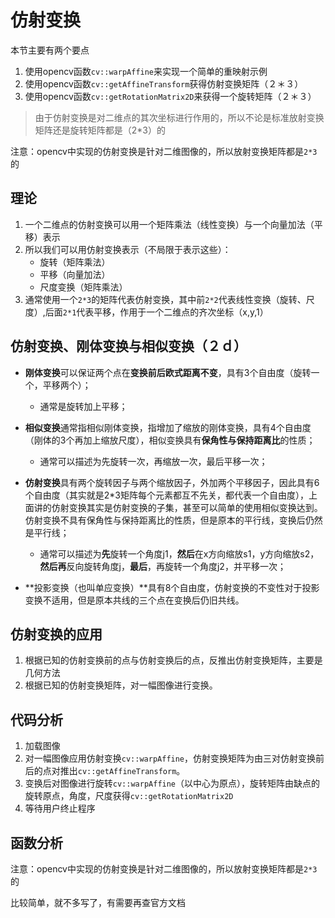 # 仿射变换
本节主要有两个要点
1. 使用opencv函数`cv::warpAffine`来实现一个简单的重映射示例
2. 使用opencv函数`cv::getAffineTransform`获得仿射变换矩阵（２＊３）
3. 使用opencv函数`cv::getRotationMatrix2D`来获得一个旋转矩阵（２＊３）

> 由于仿射变换是对二维点的其次坐标进行作用的，所以不论是标准放射变换矩阵还是旋转矩阵都是（2*3）的

注意：opencv中实现的仿射变换是针对二维图像的，所以放射变换矩阵都是`2*3`的

## 理论
1. 一个二维点的仿射变换可以用一个矩阵乘法（线性变换）与一个向量加法（平移）表示
2. 所以我们可以用仿射变换表示（不局限于表示这些）：
    - 旋转（矩阵乘法）
    - 平移（向量加法）
    - 尺度变换（矩阵乘法）
3. 通常使用一个`2*3`的矩阵代表仿射变换，其中前`2*2`代表线性变换（旋转、尺度）,后面`2*1`代表平移，作用于一个二维点的齐次坐标（x,y,1）

## 仿射变换、刚体变换与相似变换（２ｄ）
- **刚体变换**可以保证两个点在**变换前后欧式距离不变**，具有3个自由度（旋转一个，平移两个）；
    - 通常是旋转加上平移；

- **相似变换**通常指相似刚体变换，指增加了缩放的刚体变换，具有4个自由度（刚体的3个再加上缩放尺度），相似变换具有**保角性与保持距离比**的性质；
    - 通常可以描述为先旋转一次，再缩放一次，最后平移一次；

- **仿射变换**具有两个旋转因子与两个缩放因子，外加两个平移因子，因此具有6个自由度（其实就是2*3矩阵每个元素都互不先关，都代表一个自由度），上面讲的仿射变换其实是仿射变换的子集，甚至可以简单的使用相似变换达到。仿射变换不具有保角性与保持距离比的性质，但是原本的平行线，变换后仍然是平行线；
    - 通常可以描述为**先**旋转一个角度j1，**然后**在x方向缩放s1，y方向缩放s2，**然后再**反向旋转角度j，**最后**，再旋转一个角度j2，并平移一次；

- **投影变换（也叫单应变换）**具有8个自由度，仿射变换的不变性对于投影变换不适用，但是原本共线的三个点在变换后仍旧共线。

## 仿射变换的应用
1. 根据已知的仿射变换前的点与仿射变换后的点，反推出仿射变换矩阵，主要是几何方法
2. 根据已知的仿射变换矩阵，对一幅图像进行变换。

## 代码分析
1. 加载图像
2. 对一幅图像应用仿射变换`cv::warpAffine`，仿射变换矩阵为由三对仿射变换前后的点对推出`cv::getAffineTransform`。
3. 变换后对图像进行旋转`cv::warpAffine`（以中心为原点），旋转矩阵由缺点的旋转原点，角度，尺度获得`cv::getRotationMatrix2D`
4. 等待用户终止程序


## 函数分析
注意：opencv中实现的仿射变换是针对二维图像的，所以放射变换矩阵都是`2*3`的

比较简单，就不多写了，有需要再查官方文档
 
